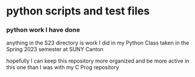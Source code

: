 # python scripts and test files
### python work I have done

 anything in the S23 directory is work I did in my Python Class taken in the Spring 2023 semester at SUNY Canton
 
 hopefully I can keep this repository more organized and be more active in this one than I was with my C Prog repository

